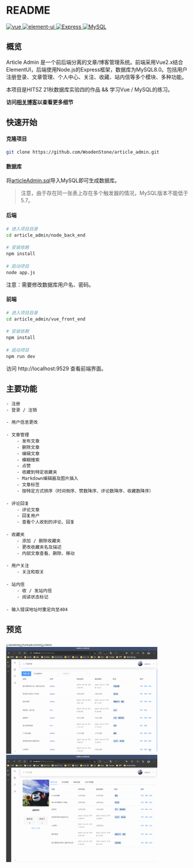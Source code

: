 # README

<p>
  <a href="https://github.com/vuejs/vue">
    <img src="https://img.shields.io/badge/vue-2.6.14-brightgreen.svg" alt="vue">
  </a>
  <a href="https://github.com/ElemeFE/element">
    <img src="https://img.shields.io/badge/ElementUI-2.4.5-409EFF.svg" alt="element-ui">
  </a>
  <a href="https://expressjs.com/">
    <img src="https://img.shields.io/badge/Express-4.16.1-FF69B4.svg" alt="Express">
  </a>
  <a href="https://www.mysql.com/">
    <img src="https://img.shields.io/badge/MySQL-8.0-green.svg" alt="MySQL">
  </a>
</p>


## 概览

Article Admin 是一个前后端分离的文章/博客管理系统。前端采用Vue2.x结合ElementUI，后端使用Node.js的Express框架，数据库为MySQL8.0。包括用户注册登录、文章管理、个人中心、关注、收藏、站内信等多个模块、多种功能。

本项目是HITSZ 21秋数据库实验四的作品 && 学习Vue / MySQL的练习。

**访问[相关博客](https://woodenstone.github.io/Projects/article-admin/)以查看更多细节**

## 快速开始

#### 克隆项目

```sh
git clone https://github.com/WoodenStone/article_admin.git
```

#### 数据库

将[articleAdmin.sql](https://github.com/WoodenStone/article_admin/blob/main/articleAdmin.sql)导入MySQL即可生成数据库。

>  注意，由于存在同一张表上存在多个触发器的情况，MySQL版本不能低于5.7。

#### 后端

```sh
# 进入项目目录
cd article_admin/node_back_end

# 安装依赖
npm install

# 启动项目
node app.js
```

注意：需要修改数据库用户名、密码。

#### 前端

```sh
# 进入项目目录
cd article_admin/vue_front_end

# 安装依赖
npm install

# 启动项目
npm run dev
```

访问 http://localhost:9529 查看前端界面。

## 主要功能

```sh
- 注册
- 登录 / 注销

- 用户信息更改

- 文章管理
	- 发布文章
	- 删除文章
	- 编辑文章
	- 模糊搜索
	- 点赞
	- 收藏到特定收藏夹
	- Markdown编辑器及图片插入
	- 文章标签
	- 按特定方式排序（时间倒序、赞数降序、评论数降序、收藏数降序）

- 评论回复
	- 评论文章
	- 回复用户
	- 查看个人收到的评论、回复
	
- 收藏夹
	- 添加 / 删除收藏夹
	- 更改收藏夹名及描述
	- 内部文章查看、删除、移动

- 用户关注
	- 关注和取关

- 站内信
	- 收 / 发站内信
	- 阅读状态标记
	
- 输入错误地址时重定向至404
```

## 预览

<img src="README.assets/1.gif" alt="login&detail" style="zoom:40%;" /><img src="README.assets/2.gif" alt="thumbup&comment" style="zoom:40%;" /><img src="README.assets/3.gif" alt="colletion" style="zoom:40%;" /><img src="README.assets/4.gif" alt="search&message" style="zoom:40%;" /><img src="README.assets/5.gif" alt="user" style="zoom:40%;" />

